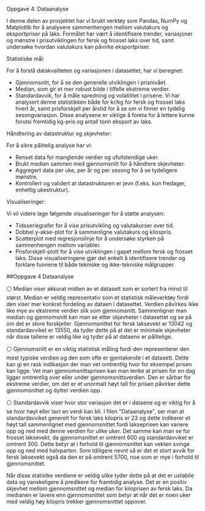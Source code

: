 Oppgave 4: Dataanalyse	

I denne delen av prosjektet har vi brukt verktøy som Pandas, NumPy og Matplotlib for å analysere sammenhengen mellom valutakurs og eksportpriser på laks. Formålet har vært å identifisere trender, variasjoner og mønstre i prisutviklingen for fersk og frosset laks over tid, samt undersøke hvordan valutakurs kan påvirke eksportpriser.

Statistiske mål:

For å forstå datakvaliteten og variasjonen i datasettet, har vi beregnet:
- Gjennomsnitt, for å se den generelle utviklingen i prisnivået.
- Median, som gir et mer robust bilde i tilfelle ekstreme verdier.
- Standardavvik, for å måle spredning og volatilitet i prisene.
Vi har analysert denne statistikken både for kr/kg for fersk og frosset laks hvert år, samt prisforskjell per årstid for å se om vi finner en tydelig sesongvariasjon. Disse analysene er viktige å foreta for å lettere kunne forutsi fremtidig kg-pris og antall tonn eksport av laks. 

Håndtering av datastruktur og skjevheter:

For å sikre pålitelig analyse har vi:
- Renset data for manglende verdier og ufullstendige uker.
- Brukt median sammen med gjennomsnitt for å håndtere skjevheter.
- Aggregert data per uke, per år og per sesong for å se tydeligere mønstre.
- Kontrollert og validert at datastrukturen er jevn (f.eks. kun fredager, enhetlig ukestruktur).

Visualiseringer:

Vi vil videre lage følgende visualiseringer for å støtte analysen:
- Tidsseriegrafer for å vise prisutvikling og valutakurser over tid.
- Dobbel y-akse-plot for å sammenligne valutakurs og kilospris.
- Scatterplot med regresjonslinje for å undersøke styrken på sammenhengen mellom variabler.
- Prisforskjell-plott for å vise utviklingen i gapet mellom fersk og frosset laks.
Disse visualiseringene gjør det enkelt å identifisere trender og forklare funnene til både tekniske og ikke-tekniske målgrupper.




##Oppgave 4 Dataanalyse

⚪️ Median viser akkurat midten av et datasett som er sortert fra minst til størst. Median er veldig representativ som et statistisk måleverktøy fordi den viser mer konkret fordeling av dataen i datasettet. Verdien påvirkes ikke like mye av ekstreme verdier slik som gjennomsnitt. Sammenligner man median og gjennomsnitt kan man se etter skjevheter i datasettet og se på om det er store forskjeller. Gjennomsnittet for fersk laksevekt er 13042 og standardavviket er 13550, da tyder dette på at det er minimale skjevheter når disse tallene er veldig like og tyder på at dataene er pålitelige.

⚪️ Gjennomsnitt er en viktig statistisk måling fordi den representerer den mest typiske verdien og den som ofte er gjentakende i et datasett. Dette kan gi en rask indikasjon der man vet omtrentlig hvor for eksempel prisen kan ligge. Vet man gjennomsnittsprisen kan man tenke at prisen for en dag ligger omtrentlig over eller under gjennomsnittsverdien. Den er sårbar for ekstreme verdier, om det er et unormalt høyt tall for prisen påvirker dette gjennomsnittet og dytter verdien opp.

⚪️ Standardavvik viser hvor stor variasjon det er i dataene og er viktig for å se hvor høyt eller lavt en verdi kan bli. I filen "Dataanalyse", ser man at standardavviket generelt for fersk laks kilopris er 23 og dette indikerer et høyt tall sammenlignet med gjennomsnittet fordi lakseprisen kan variere opp og ned med denne verdien for ulike uker. Det samme kan man se for frosset laksevekt, da gjennomsnittet er omtrent 600 og standardavviket er omtrent 300. Dette betyr at i forhold til gjennomsnittet kan vekten svinge opp og ned med halvparten. Som tdiligere nevnt så er det et stort avvik for fersk laksevekt også da den er på omtrent 5700, noe som er mye i forhold til gjennomsnittet. 

Når disse statistke verdiene er veldig ulike tyder dette på at det er ustabile data og vanskeligere å predikere for framtidig analyse.
Det er en positiv skjevhet mellom gjennomsnittet og median for kiloprisen av fersk laks. Da medianen er lavere enn gjennomsnittet som betyr at når det er noen uker med veldig høy kilopris trekker gjennomsnittet oppover.


